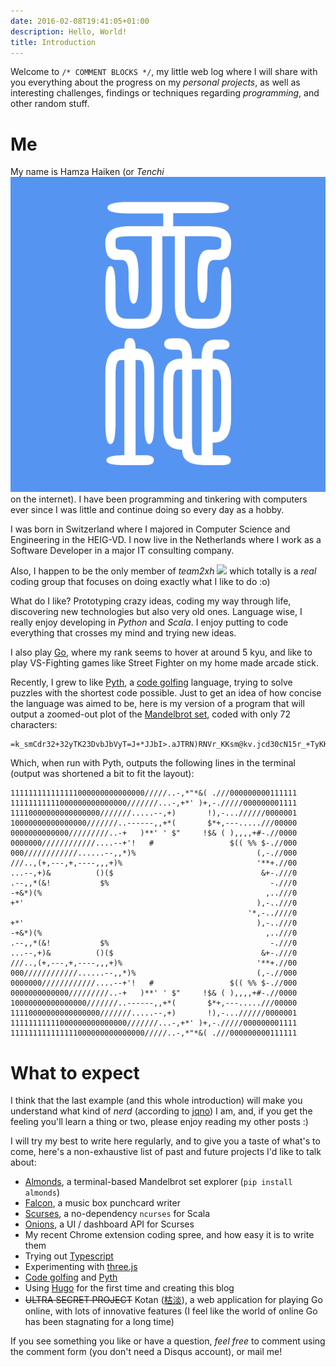 ```yaml
---
date: 2016-02-08T19:41:05+01:00
description: Hello, World!
title: Introduction
---
```


Welcome to `/* COMMENT BLOCKS */`, my little web log where I will share with you everything about the progress on my *personal projects*, as well as interesting challenges, findings or techniques regarding *programming*, and other random stuff.

# Me

My name is Hamza Haiken (or *Tenchi* <img class="inline-image" src="/images/hanko.png" /> on the internet). I have been programming and tinkering with computers ever since I was little and continue doing so every day as a hobby.

I was born in Switzerland where I majored in Computer Science and Engineering in the HEIG-VD. I now live in the Netherlands where I work as a Software Developer in a major IT consulting company.

Also, I happen to be the only member of *team2xh* <img class="inline-image" src="http://team2xh.net/team2xh.png" /> which totally is a *real* coding group that focuses on doing exactly what I like to do :o)

What do I like? Prototyping crazy ideas, coding my way through life, discovering new technologies but also very old ones. Language wise, I really enjoy developing in *Python* and *Scala*. I enjoy putting to code everything that crosses my mind and trying new ideas.

I also play [Go](https://en.wikipedia.org/wiki/Go_%28game%29), where my rank seems to hover at around 5 kyu, and like to play VS-Fighting games like Street Fighter on my home made arcade stick.

Recently, I grew to like [Pyth](https://github.com/isaacg1/pyth), a [code golfing](codegolf.stackexchange.com) language, trying to solve puzzles with the shortest code possible. Just to get an idea of how concise the language was aimed to be, here is my version of a program that will output a zoomed-out plot of the [Mandelbrot set](https://en.wikipedia.org/wiki/Mandelbrot_set), coded with only 72 characters:

```
=k_smCdr32+32yTK23DvbJbVyT=J+*JJbI>.aJTRN)RNVr_KKsm@kv.jcd30cN15r_+TyKK
```

Which, when run with Pyth, outputs the following lines in the terminal (output was shortened a bit to fit the layout):

```
111111111111111000000000000000/////..-,*"*&( .///000000000111111
11111111111000000000000000///////...-,+*' )+,-./////000000001111
11110000000000000000///////.....--,+)       !),-...//////0000001
10000000000000000///////..------,,+*(       $*+,---.....///00000
0000000000000/////////..-+   )**' ' $"     !$& ( ),,,,+#-.//0000
0000000////////////....--+'!   #                 $(( %% $-.//000
000////////////......--,,*)%                           (,-.//000
///..,(+,---,+,----,,,+)%                              '**+.//00
...--,+)&          ()($                                 &+-.///0
.--,,*(&!           $%                                    -.///0
-+&*)(%                                                  ,..///0
+*'                                                    ),-..///0
                                                     '*,-..////0
+*'                                                    ),-..///0
-+&*)(%                                                  ,..///0
.--,,*(&!           $%                                    -.///0
...--,+)&          ()($                                 &+-.///0
///..,(+,---,+,----,,,+)%                              '**+.//00
000////////////......--,,*)%                           (,-.//000
0000000////////////....--+'!   #                 $(( %% $-.//000
0000000000000/////////..-+   )**' ' $"     !$& ( ),,,,+#-.//0000
10000000000000000///////..------,,+*(       $*+,---.....///00000
11110000000000000000///////.....--,+)       !),-...//////0000001
11111111111000000000000000///////...-,+*' )+,-./////000000001111
111111111111111000000000000000/////..-,*"*&( .///000000000111111
```

# What to expect

I think that the last example (and this whole introduction) will make you understand what kind of *nerd* (according to [jqno](http://www.jqno.nl/)) I am, and, if you get the feeling you'll learn a thing or two, please enjoy reading my other posts :)

I will try my best to write here regularly, and to give you a taste of what's to come, here's a non-exhaustive list of past and future projects I'd like to talk about:

- [Almonds](https://github.com/Tenchi2xh/Almonds), a terminal-based Mandelbrot set explorer (`pip install almonds`)
- [Falcon](https://github.com/Tenchi2xh/Falcon), a music box punchcard writer
- [Scurses](https://github.com/Tenchi2xh/Scurses#scurses), a no-dependency `ncurses` for Scala
- [Onions](https://github.com/Tenchi2xh/Scurses#onions), a UI / dashboard API for Scurses
- My recent Chrome extension coding spree, and how easy it is to write them
- Trying out [Typescript](http://www.typescriptlang.org/)
- Experimenting with [three.js](http://threejs.org/)
- [Code golfing](codegolf.stackexchange.com) and [Pyth](https://github.com/isaacg1/pyth)
- Using [Hugo](http://gohugo.io/) for the first time and creating this blog
- <s>ULTRA SECRET PROJECT</s> Kotan ([枯淡](http://jisho.org/word/枯淡)), a web application for playing Go online, with lots of innovative features (I feel like the world of online Go has been stagnating for a long time)

If you see something you like or have a question, *feel free* to comment using the comment form (you don't need a Disqus account), or mail me!